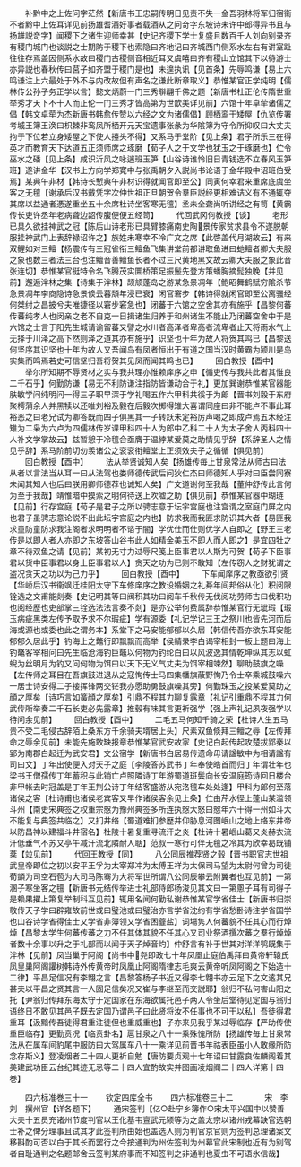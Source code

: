 <!-- { "loadSidebar": true } -->
　　补黔中之上佐问字茫然【新唐书王忠嗣传明日见责不失一金吾羽林将军归宿衞不者黔中上佐耳详见前扬雄耆酒好事者载酒从之问竒字东坡诗未许中郎得异书且与扬雄説竒字】闻稷下之诸生迎师幸甚【史记齐稷下学士复盛且数百千人刘向别录齐有稷门城门也谈説之士期防于稷下也索隐曰齐地记曰齐城西门侧系水左右有讲室趾往往存焉盖因侧系水故曰稷门古稷侧音相近耳又虞嘻曰齐有稷山立馆其下以待游士亦异説也春秋传曰莒子如齐盟于稷门是也】未遑执讯【见首条】先辱鸣谦【易上六鸣谦注上六最处于外不与内改故但有声名之谦此断章取义】恭惟某官正学纯明【儒林传公孙子务正学以言】懿文炳蔚一门三秀聨翩千佛之题【新唐书杜正伦传隋世重举秀才天下不十人而正伦一门三秀才皆高第为世歆美详见前】六馆十年卓荦诸儒之倡【韩文卓荦为杰新唐书韩愈传赞以六经之文为诸儒倡】顾栖鸾于矮屋【仇览传署考城王簿王涣曰枳棘非鸾凤所栖开元天宝遗事张彖为华隂簿为守令所抑叹曰大丈夫拘于下位若立身矮屋之下使人擡头不得】又系马于堂阶【见上条】君子所乐三在得英才而教育天下达道五正须师席之琢磨【荀子人之于文学也犹玉之于琢磨也】伫令巫水之磻【见上条】咸识沂风之咏遄班玉笋【山谷诗谁怜旧日青钱选不立春风玉笋班】遂讲金华【汉书上方向学郑寛中与张禹朝夕入説尚书论语于金华殿中诏班伯受焉】某典午非材【韩诗长慙典午非材识得就闻官即至公】同寅何幸君来重席底虞坐客之无氊【谢承后汉书戴凭字次仲世祖正旦朝贺令羣臣説经更相难诘义有不通辄夺其席以益通者慿遂重坐五十余席杜诗坐客寒无氊】丞未全聋尚听讲经之有笥【黄霸传长吏许丞年老病聋边韶传腹便便五经笥】
　　代回武冈何教授【谈】
　　老形已具久欲挂神武之冠【陈后山诗老形已具臂膝痛南史陶景传家贫求县令不遂脱朝服挂神武门上表辞禄诏许之】族姓未寒幸不冷广文之席【此啓盖代月湖故云】有来双鲤如对三鳣【杨震传有三冠雀衔三鳣鱼飞集讲堂前都讲取鱼进曰虵鳣者卿大夫服之象也数三者法三台也注鳣音善鳣鱼长者不过三尺黄地黑文故云卿大夫服之象此音张连切】恭惟某官挺特令名飞腾茂实圜桥策足振鬛先登方策蟠胸摘髭独晚【并见前】邂逅泮林之集【诗集于泮林】颉颃蓬岛之游某急景凋年【鲍昭舞鹤赋穷隂杀节急景凋年李商隐诗急景倐云暮頽年浸已衰】闲官窘步【韩诗得就闲官即至公离骚经何桀纣之昌披兮夫唯捷径以窘步窘急也】闭蕃于六馆之空舍其亦有施乎【昌黎何蕃传蕃纯孝人也闵亲之老不自克一日揖诸生归养于和州诸生不能止乃闭蕃空舍中于是六馆之士言于阳先生城请谕留蕃又譬之水川者高泽者卑高者流卑者止天将雨水气上无择于川泽之高下然则泽之道其亦有施乎】识坚也十年为故人将贺其鸣已【昌黎送何坚序其识坚也十年为故人又吾闻鸟有凤者恒出于有道之国当汉时黄霸为颍川是鸟实集而鸣焉若史可信坚归吾将贺其见凤而闻其鸣也已】
　　回白教授【酉中】
　　举尔所知期不辱贤材之实与我共理亦惟赖庠序之申【循吏传与我共此者其惟良二千石乎】何勤防谦【易无不利防谦注指防皆谦动合于礼】更加巽谢恭惟某官器能肤敏学问纯明问一得三子职早深于学礼喝五作六甲科共徯于为郎【晋书刘毅于东府聚樗蒲余人并黑犊以还唯刘裕及毅在后毅次掷得雉大喜谓同座曰非不能卢不事此耳裕恶之曰老兄试为卿答既而四子俱黑其一子转跃未定裕厉声喝之即成卢焉五木经注雉为二枭为六卢为四儒林传岁课甲科四十人为郎中乙科二十人为太子舍人丙科四十人补文学掌故云】兹暂憩于冷氊合亟膺于温綍某爱莫之助情见乎辞【系辞圣人之情见乎辞】系马阶前切勿羡诸公之衮衮衔鳣堂上正须效夫子之循循【俱见前】
　　回白教授【酉中】
　　法从举贤诚知人矣【扬雄传毎上甘泉常法从师古曰法从者以言法当从耳一曰从法驾也娄师德传武后问狄仁杰曰师德知人乎对曰臣尝同寮未闻其知人也后曰朕用卿师德荐也诚知人矣】广文道谢何至我哉【董仲舒传此言何为至于我哉】靖惟暗中摸索之明何待送上吹嘘之助【俱见前】恭惟某官器中瑚琏【见前】行存宫庭【荀子是君子之所以骋志意于坛宇宫庭也注宫谓之室庭门屏之内也君子虽骋志意论説不出此坛宇宫庭之内也】防求我而我匪求防识其大者【易匪我求童防童防求我注阁者求明明者不谘于闇】学优仕而仕则优学人自即之【野王三老传是以即人者人亦即之东坡答山谷书此人如精金美玉不即人而人即之】是宜四牡之章不待双鱼之请【见前】某初无寸力过辱尺笺上臣事君以人斯为可贺【荀子下臣事君以货中臣事君以身上臣事君以人】贪天之功为已则不敢知【左传窃人之财犹谓之盗况贪天之功以为己力乎】
　　回白教授【酉中】
　　下车闻庠序之教亟欲引贤【华峤后汉书衞飒迁桂阳太守下车修庠序之教设婚姻之礼朞年间邦俗从化】积阅限铨选之文甫能剡奏【史记明其等曰阀积其功曰阅车千秋传无伐阅功劳师古曰伐积功也阅经歴也吏部掌三铨选法法言奏不剡】是亦公举何费属辞恭惟某官行无玼瑕【瑕玉病疵黑类左传予取予求不尔瑕疵】学有源委【礼记学记三王之祭川也皆先河而后海或源也或委也此之谓务本】系堂下之马安能郁郁以久居【韩信传吾亦欲东耳安能郁郁久居此乎】钓海上之鼇行即飘飘而高举【侯鲭录李白谒宰相封一板上题曰海上钓鼇客宰相问曰先生临沧海钓巨鼇以何物为钓纶白曰以风波逸其情乾坤纵其志以虹蜺为丝明月为钓又问何物为饵曰以天下无义气丈夫为饵宰相竦然】聊助鼓旗之噪【左传师之耳目在吾旗鼓进退从之寇恂传士马四集幡旗蔽野恂乃令士卒乘城鼓噪六一居士诗安得二子接挥锋两交铓我亦愿助勇鼓旗噪其旁】何勤珠玉之投某爱莫助之顔之厚矣【诗巧言如簧顔之厚矣】引鼎不程其力聊复露章【礼记引重鼎不程其力何武传所举奏二千石长吏必先露章】推毂有味其言更祈强学【强上声礼记夙夜强学以待问余见前】
　　回白教授【酉中】
　　二毛五马何知千骑之荣【杜诗人生五马贵不受二毛侵古辞陌上桑东方千余骑夫壻居上头】尺素双鱼倐拜三鳣之辱【左传拜命之辱余见前】未能先施敢缺报章恭惟某官武安故家【史记白起传起攻楚拔郢秦以郢为南郡白起迁为武安君】文公宿学【新唐书白居易传遗命毋请諡敏中为相请諡有司曰文】丁年出使便入对天子之庭【李陵答苏武书丁年奉使皓首而归丁年谓壮年也梁书王僧孺传丁年蓄积与此销亡卢照隣诗丁年游蜀道斑鬓向长安温庭筠诗回日楼台非甲帐去时冠盖是丁年王荆公诗丁年结客盛游从宛洛氊车处处逢】甲科为郎何至落诸侯之客【杜诗甫也诸侯老宾客又早作诸侯客余见上条】伫由芹水径上蓬山某滥领斗州【南史宋典签之权重宗慤为豫州典签多所连执慤大怒曰慤年六十得一州如斗大不能复与典签共临之】又扪井络【蜀道难扪参歴井仰胁息河图岷山之地上络东井帝以防昌神以建福斗井宿名】杜陵十暑复重寻流汗之炎【杜诗十暑岷山葛又炎赫衣流汗低垂气不苏又亭午减汗流北隣耐人聒】范叔一寒行可伴无氊之冷其为欣幸曷既铺棻【竝见前】
　　代回王教授【同】
　　八公同辰推荐贤之毂【晋书职官志世祖武皇帝即位之初以安平王孚为太宰郑冲为太傅王祥为太保司马望为太尉何曾为司徒荀顗为司空石苞为大司马陈骞为大将军世所谓八公同辰攀云附翼者也互见前】一第溷子寒坐客之氊【新唐书元结传举进士礼部侍郎杨浚见其文曰一第慁子耳有司得子是赖果擢上第复举制科互见前】辄用名闻何勤私谢恭惟某官学省佳士【新唐书归崇敬传天子学曰辟雍故前世或曰璧池或曰璧治亦言学省沈约有学省愁卧诗注学省国学也山谷诗学省得佳士又学省非簿领又学省困虀盐】词塲隽人何蕃貌不任其心而行焯焯【昌黎太学生何蕃传蕃之力不任其体其貌不任其心又司业祭酒撰次蕃之羣行焯焯者数十余事以升之于礼部而以闻于天子焯音灼】仲舒言有补于世其对洋洋鸮既集于泮林【见前】凤当巢于阿阁【尚书中尧即政七十年凤凰止庭伯禹拜曰黄帝轩辕氏凤皇巢阿阁讙树韩诗外传黄帝时凤凰止阿阁隋律志毛爽云黄帝听凤阿阁之下始造十二律】平昌足信况有李翺之言【昌黎答杨子书近又得李七翺书亦云足下之文逺其兄甚夫以平昌之贤其言一人固足信矣况又崔与李继至而交説耶】翁归不私何害山阳之托【尹翁归传拜东海太守于定国家在东海欲属托邑子两人令坐后堂待见定国与翁归语终日不敢见其邑子既去定国乃谓邑子曰此贤将汝不任事也不可干以私】吾徒得君重耳【汲黯传吾徒得君重注徒但也重威重也】子亦来见我乎某过辱临存【严助传使重臣临存】更勤贲况【临贲卦名】扈甘泉之八十一乘殊愧所防【扬雄传毎上甘泉常法从在属车间豹尾中服防曰大驾属车八十一乘详见前晋书羊祜表臣虽小人敢缘所防念存斯义】登凌烟者二十四人更祈自勉【唐防要贞观十七年诏曰甘露良佐麟阁着其美建武功臣云台纪其迹无忌等二十四人宜酌故实并图画凌烟阁二十四人详第十四巻】















　　四六标准巻三十一
　　钦定四库全书
　　四六标准卷三十二　　　　宋　李刘　撰州官【详各题下】
　　通宋签判【亿○赴宁乡簿作○宋太平兴国中以赞善大夫十五员充诸州节度判官以王化基韦亶武元颍等为之盖太宗以诸州戎幕缺官选朝士补之俾分理事且试其才此签判所由始也盖选人则为判官京官则为签判总理诸案文移斟酌可否以白于其长而罢行之今按通判为州佐签判为州幕官此宋制也近有为别驾者自耻通判之名题邮舍云签判某府事而不知签判之非通判也夏虫不可语氷信哉】
